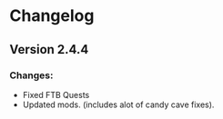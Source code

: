 # Changelog

## Version 2.4.4

### Changes:
- Fixed FTB Quests
- Updated mods. (includes alot of candy cave fixes).